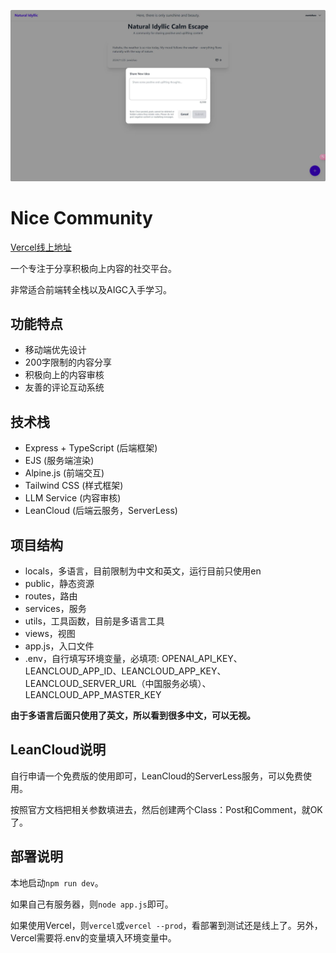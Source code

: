 ![Preview](./public/preview.jpg)

# Nice Community

[Vercel线上地址](https://nice-community.vercel.app/)

一个专注于分享积极向上内容的社交平台。

非常适合前端转全栈以及AIGC入手学习。

## 功能特点

- 移动端优先设计
- 200字限制的内容分享
- 积极向上的内容审核
- 友善的评论互动系统

## 技术栈

- Express + TypeScript (后端框架)
- EJS (服务端渲染)
- Alpine.js (前端交互)
- Tailwind CSS (样式框架)
- LLM Service (内容审核)
- LeanCloud (后端云服务，ServerLess)

## 项目结构

- locals，多语言，目前限制为中文和英文，运行目前只使用en
- public，静态资源
- routes，路由
- services，服务
- utils，工具函数，目前是多语言工具
- views，视图
- app.js，入口文件
- .env，自行填写环境变量，必填项: OPENAI_API_KEY、LEANCLOUD_APP_ID、LEANCLOUD_APP_KEY、LEANCLOUD_SERVER_URL（中国服务必填）、LEANCLOUD_APP_MASTER_KEY

**由于多语言后面只使用了英文，所以看到很多中文，可以无视。**

## LeanCloud说明

自行申请一个免费版的使用即可，LeanCloud的ServerLess服务，可以免费使用。

按照官方文档把相关参数填进去，然后创建两个Class：Post和Comment，就OK了。

## 部署说明

本地启动`npm run dev`。

如果自己有服务器，则`node app.js`即可。

如果使用Vercel，则`vercel`或`vercel --prod`，看部署到测试还是线上了。另外，Vercel需要将.env的变量填入环境变量中。
